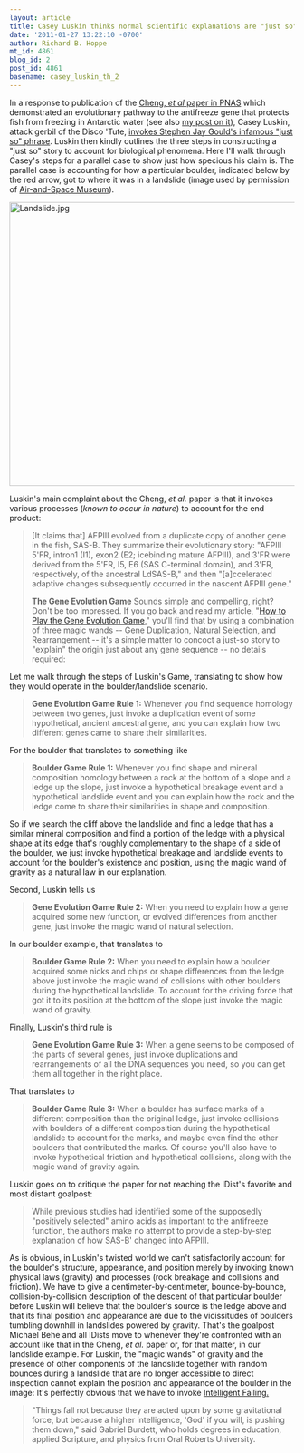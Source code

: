 ```yaml
---
layout: article
title: Casey Luskin thinks normal scientific explanations are "just so" stories
date: '2011-01-27 13:22:10 -0700'
author: Richard B. Hoppe
mt_id: 4861
blog_id: 2
post_id: 4861
basename: casey_luskin_th_2
---
```

In a response to publication of the [Cheng, _et al_ paper in PNAS](http://www.pnas.org/content/107/50/21593.abstract?sid=c12a7d0a-07fd-4458-851d-d83bd7210112) which demonstrated an evolutionary pathway to the antifreeze gene that protects fish from freezing in Antarctic water (see also [my post on it](http://pandasthumb.org/archives/2011/01/gene-duplicatio-1.html)), Casey Luskin, attack gerbil of the Disco 'Tute, [ invokes Stephen Jay Gould's infamous "just so" phrase](http://www.evolutionnews.org/2011/01/a_fishy_story_about_antifreeze043141.html).  Luskin then kindly outlines the three steps in constructing a "just so" story to account for biological phenomena.  Here I'll walk through Casey's steps for a parallel case to show just how specious his claim is.  The parallel case is accounting for how a particular boulder, indicated below by the red arrow, got to where it was in a landslide (image used by permission of [Air-and-Space Museum](http://www.air-and-space.com/home.htm)).

<img src="http://pandasthumb.org/archives/2011/01/27/Landslide.jpg" alt="Landslide.jpg" width="756" height="501" />

Luskin's main complaint about the Cheng, _et al._ paper is that it invokes various processes (_known to occur in nature_) to account for the end product:

> \[It claims that\] AFPIII evolved from a duplicate copy of another gene in the fish, SAS-B. They summarize their evolutionary story: "AFPIII 5'FR, intron1 (I1), exon2 (E2; icebinding mature AFPIII), and 3'FR were derived from the 5'FR, I5, E6 (SAS C-terminal domain), and 3'FR, respectively, of the ancestral LdSAS-B," and then "\[a\]ccelerated adaptive changes subsequently occurred in the nascent AFPIII gene."
> 
> **The Gene Evolution Game**
> Sounds simple and compelling, right? Don't be too impressed. If you go back and read my article, "[How to Play the Gene Evolution Game](http://www.evolutionnews.org/2010/02/how_to_play_the_gene_evolution032141.html)," you'll find that by using a combination of three magic wands -- Gene Duplication, Natural Selection, and Rearrangement -- it's a simple matter to concoct a just-so story to "explain" the origin just about any gene sequence -- no details required:

Let me walk through the steps of Luskin's Game, translating to show how they would operate in the boulder/landslide scenario.

> **Gene Evolution Game Rule 1:** Whenever you find sequence homology between two genes, just invoke a duplication event of some hypothetical, ancient ancestral gene, and you can explain how two different genes came to share their similarities.

For the boulder that translates to something like

> **Boulder Game Rule 1:** Whenever you find shape and mineral composition homology between a rock at the bottom of a slope and a ledge up the slope, just invoke a hypothetical breakage event and a hypothetical landslide event and you can explain how the rock and the ledge come to share their similarities in shape and composition.

So if we search the cliff above the landslide and find a ledge that has a similar mineral composition and find a portion of the ledge with a physical shape at its edge that's roughly complementary to the shape of a side of the boulder, we just invoke  hypothetical breakage and landslide events to account for the boulder's existence and position, using the magic wand of gravity as a natural law in our explanation.

Second, Luskin tells us 

> **Gene Evolution Game Rule 2:** When you need to explain how a gene acquired some new function, or evolved differences from another gene, just invoke the magic wand of natural selection. 

In our boulder example, that translates to

> **Boulder Game Rule 2:** When you need to explain how a boulder acquired some nicks and chips or shape differences from the ledge above just invoke the magic wand of collisions with other boulders during the hypothetical landslide.  To account for the driving force that got it to its position at the bottom of the slope just invoke the magic wand of gravity.

Finally, Luskin's third rule is

> **Gene Evolution Game Rule 3:** When a gene seems to be composed of the parts of several genes, just invoke duplications and rearrangements of all the DNA sequences you need, so you can get them all together in the right place.

That translates to

> **Boulder Game Rule 3:** When a boulder has surface marks of a different composition than the original ledge, just invoke collisions with boulders of a different composition during the hypothetical landslide to account for the marks, and maybe even find the other boulders that contributed the marks.  Of course you'll also have to invoke hypothetical friction and hypothetical collisions, along with the magic wand of gravity again.

Luskin goes on to critique the paper for not reaching the IDist's favorite and most distant goalpost:

> While previous studies had identified some of the supposedly "positively selected" amino acids as important to the antifreeze function, the authors make no attempt to provide a step-by-step explanation of how SAS-B' changed into AFPIII. 

As is obvious, in Luskin's twisted world we can't satisfactorily account for the boulder's structure, appearance, and position merely by invoking known physical laws (gravity) and processes (rock breakage and collisions and friction).  We have to give a centimeter-by-centimeter, bounce-by-bounce, collision-by-collision description of the descent of that particular boulder before Luskin will believe that the boulder's source is the ledge above and that its final position and appearance are due to the vicissitudes of boulders tumbling downhill in landslides powered by gravity.  That's the goalpost Michael Behe and all IDists move to whenever they're confronted with an account like that in the Cheng, _et al._ paper or, for that matter, in our landslide example.  For Luskin, the "magic wands" of gravity and the presence of other components of the landslide together with random bounces during a landslide that are no longer accessible to direct inspection cannot explain the position and appearance of the boulder in the image: It's perfectly obvious that we have to invoke [Intelligent Falling.](http://www.theonion.com/articles/evangelical-scientists-refute-gravity-with-new-int,1778/)

> "Things fall not because they are acted upon by some gravitational force, but because a higher intelligence, 'God' if you will, is pushing them down," said Gabriel Burdett, who holds degrees in education, applied Scripture, and physics from Oral Roberts University.
